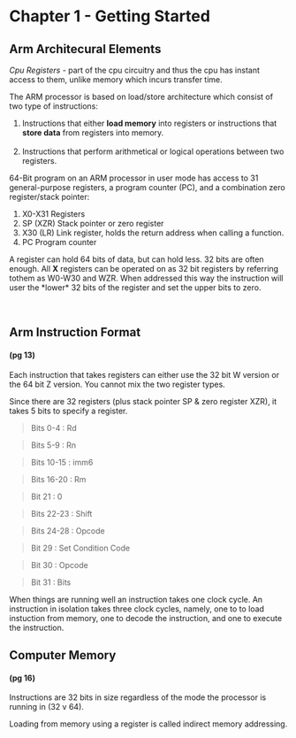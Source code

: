 # Chapter 1 - Getting Started
<p></p>

## Arm Architecural Elements

*Cpu Registers* - part of the cpu circuitry and thus the cpu has instant access to them, unlike memory which incurs transfer time.

The ARM processor is based on load/store architecture which consist of two type of instructions:

<ol>
  <li> Instructions that either <b>load memory</b> into registers or instructions that <b>store data</b> from registers into memory.</li>
  <br>
  <li> Instructions that perform arithmetical or logical operations between two registers.</li>
</ol>

64-Bit program on an ARM processor in user mode has access to 31 general-purpose registers, a program counter (PC), and a combination zero register/stack pointer:

<ol>
  <li> X0-X31 Registers </li>
  <li> SP (XZR) Stack pointer or zero register </li>
  <li> X30 (LR) Link register, holds the return address when calling a function.</li>
  <li> PC Program counter</li>
</ol>
 A register can hold 64 bits of data, but can hold less. 32 bits are often enough. All <b>X</b> registers can be operated on as 32 bit registers by referring tothem as W0-W30 and WZR. When addressed this way the instruction will user the *lower* 32 bits of the register and set the upper bits to zero.

<p><br></p>

## Arm Instruction Format
#### (pg 13)

Each instruction that takes registers can either use the 32 bit W version or the 64 bit Z version. You cannot mix the two register types.

Since there are 32 registers (plus stack pointer SP & zero register XZR), it takes 5 bits to specify a register.

> Bits 0-4 : Rd

> Bits 5-9 : Rn

> Bits 10-15 : imm6

> Bits 16-20 : Rm

> Bit 21 : 0

> Bits 22-23 : Shift

> Bits 24-28 : Opcode

> Bit 29 : Set Condition Code

> Bit 30 : Opcode

> Bit 31 : Bits

When things are running well an instruction takes one clock cycle. An instruction in isolation takes three clock cycles, namely, one to to load instuction from memory, one to decode the instruction, and one to execute the instruction.

## Computer Memory
#### (pg 16)

Instructions are 32 bits in size regardless of the mode the processor is running in (32 v 64).

Loading from memory using a register is called indirect memory addressing.
